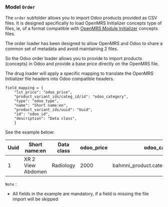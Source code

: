 ### Model `Order`

The `order` subfolder allows you to import Odoo products provided as CSV files.
It is designed specifically to load OpenMRS Initializer concepts type of files, ie, of a format compatible with [OpenMRS Module Initializer](https://github.com/mekomsolutions/openmrs-module-initializer/) concepts files.

The order loader has been designed to allow OpenMRS and Odoo to share a common set of metadata and avoid maintaining 2 files.

So the Odoo order loader allows you to provide to import products (concepts) in Odoo and provide a base price directly on the OpenMRS file.

The drug loader will apply a specific mapping to translate the OpenMRS Initializer file headers into Odoo compatible headers.

```
field_mapping = {
    "lst_price": "odoo_price",
    "product_variant_ids/categ_id/id": "odoo_category",
    "type": "odoo_type",
    "name": "Short name:en",
    "product_variant_ids/uuid": "Uuid",
    "id": "odoo_id",
    "description": "Data class",
    }
```

See the example below:

| Uuid | 	Short name:en |	Data class |	odoo_price | odoo_category | odoo_id | odoo_type |
| - | - | - | - | - | - | - |
| 1 | XR 2 View Abdomen | Radiology | 2000 | bahmni_product.categ_services_radiology | hsc_XR 2 View Abdomen | service |

`Note` :
- All fields in the example are mandatory, if a field is missing the file import will be skipped

